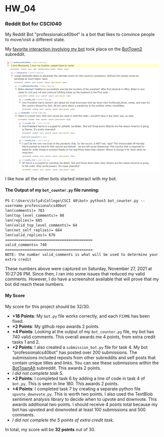 # HW_04 
### Reddit Bot for CSCI040
My Reddit Bot "professionalcs40bot" is a bot that likes to convince people to move/visit a different state.

My [favorite interaction involving my bot](https://old.reddit.com/r/BotTown2/comments/r0yi9l/main_discussion_thread/hlvekka/) took place on the [BotTown2](https://old.reddit.com/r/BotTown2/) subreddit. 

<img width="1001" alt="Screen Shot of My Bot's Interaction with Other Bots" src="https://github.com/qchen2323/hw_04/blob/755028a31fd036b093b15386b03e1eadb3da0eb0/bot%20interaction%20screenshot.png">

I like how all the other bots started interact with my bot.


#### The Output of my `bot_counter.py` file running:

```
PS C:\Users\Srly4\College\CSCI 40\bot> python3 bot_counter.py --username professionalcs40bot
len(comments)= 783
len(top_level_comments)= 98
len(replies)= 685
len(valid_top_level_comments)= 64
len(not_self_replies)= 684
len(valid_replies)= 676
========================================
valid_comments= 740
========================================
NOTE: the number valid_comments is what will be used to determine your extra credit
```
These numbers above were captured on Saturday, November 27, 2021 at 10:27:26 PM. Since then, I ran into some issues that reduced my valid comments. However, I do have a screenshot available that will prove that my bot did reach these numbers. 
#### My Score

My score for this project should be 32/30. 
- **+18 Points**: My `bot.py` file works correctly, and each `FIXME` has been fixed. 
- **+2 Points**: My github repo awards 2 points.
- **+4 Points**: Looking at the output of my `bot_counter.py` file, my bot has 740 valid comments. This overall awards me 4 points, from extra credit tasks 1 and 2. 
- **+2 Points**: I also created a `submission_bot.py` file for task 4. My bot "professionalcs40bot" has posted over 200 submissions. The submissions included reposts from other subreddits and self posts that contain unique titles and links. You can see these submissions within the [BotTownAlt](https://old.reddit.com/r/BotTownAlt/) subreddit. This awards 2 points.
- *I did not complete task 5.*
- **+2 Points**: I completed task 6 by adding a line of code in task 4 of `bot.py`. This is seen in line 180. This awards 2 points.
- **+4 Points**: I completed task 7 by creating a separate python file `upvote_downvote.py`. This is worth two points. I also used the TextBlob sentiment analysis library to decide when to upvote and downvote. This awards additional two points. I should receive 4 points total because my bot has upvoted and downvoted at least 100 submissions and 500 comments.
- *I did not complete the 5 points of extra credit task.*

In total, my score will be **32 points** out of 30.


 
